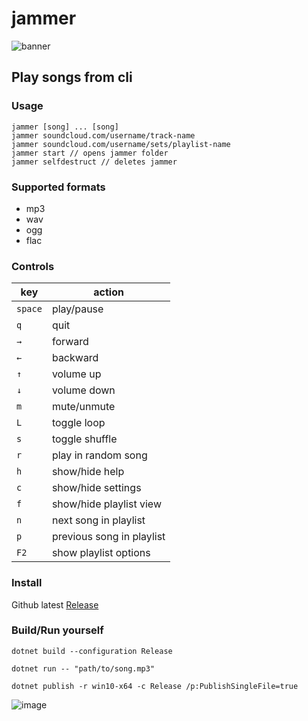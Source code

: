 # jammer 

![banner](https://raw.githubusercontent.com/jooapa/signal-jammer/412b81208a1b783fd0034d5a23b43a223c80e51b/images/banner.png)
## Play songs from cli

### Usage
```
jammer [song] ... [song]
jammer soundcloud.com/username/track-name 
jammer soundcloud.com/username/sets/playlist-name
jammer start // opens jammer folder
jammer selfdestruct // deletes jammer
```

### Supported formats
- mp3
- wav
- ogg
- flac

### Controls

| key | action |
|  --------  |  -------  |
| `space` | play/pause |
| `q` | quit |
| `→` | forward |
| `←` | backward |
| `↑` | volume up |
| `↓` | volume down |
| `m` | mute/unmute |
| `L` | toggle loop |
| `s` | toggle shuffle |
| `r` | play in random song |
| `h` | show/hide help |
| `c` | show/hide settings |
| `f` | show/hide playlist view |
| `n` | next song in playlist |
| `p` | previous song in playlist |
| `F2` | show playlist options |


### Install
Github latest [Release](https://github.com/jooapa/signal-jammer/releases/latest)

### Build/Run yourself
```
dotnet build --configuration Release
```
```
dotnet run -- "path/to/song.mp3"
```
```
dotnet publish -r win10-x64 -c Release /p:PublishSingleFile=true
```

![image](https://raw.githubusercontent.com/jooapa/jammer/main/jammer.png)